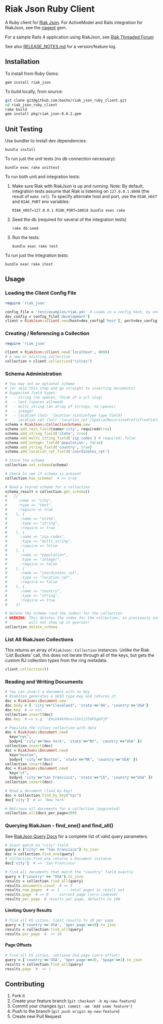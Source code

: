 # Riak Json Ruby Client

A Ruby client for [Riak Json](https://github.com/basho-labs/riak_json/).
For ActiveModel and Rails integration for RiakJson, see the [riagent](https://github.com/dmitrizagidulin/riagent) gem.

For a sample Rails 4 application using RiakJson, see [Riak Threaded Forum](https://github.com/dmitrizagidulin/riak-threaded-forum)

See also [RELEASE_NOTES.md](https://github.com/basho-labs/riak_json_ruby_client/blob/master/RELEASE_NOTES.md) for a version/feature log.

## Installation
To install from Ruby Gems:
```
gem install riak_json
```

To build locally, from source:
```bash
git clone git@github.com:basho/riak_json_ruby_client.git
cd riak_json_ruby_client
rake build
gem install pkg/riak_json-0.0.2.gem
```
## Unit Testing
Use bundler to install dev dependencies:
```
bundle install
```

To run just the unit tests (no db connection necessary):
```
bundle exec rake unittest
```

To run both unit and integration tests:

1. Make sure Riak with RiakJson is up and running. Note: By default, integration tests assume that Riak 
    is listening on ```127.0.0.1:8098``` (the result of ```make rel```).
    To specify alternate host and port, use the ```RIAK_HOST``` and ```RIAK_PORT``` env variables:
    ```
    RIAK_HOST=127.0.0.1 RIAK_PORT=10018 bundle exec rake
    ```
    
2. Seed the db (required for several of the integration tests)
    ```
    rake db:seed
    ```
    
3. Run the tests:
    ```
    bundle exec rake test
    ```

To run just the integration tests:
```
bundle exec rake itest
```

## Usage
### Loading the Client Config File
```ruby
require 'riak_json'

config_file = 'test/examples/riak.yml' # Loads in a config hash, by environment
dev_config = config_file['development']
client = RiakJson::Client.new(host=dev_config['host'], port=dev_config['http_port'])
```

### Creating / Referencing a Collection
```ruby
require 'riak_json'

client = RiakJson::Client.new('localhost', 8098)
# A new or existing collection
collection = client.collection("cities")
```

### Schema Administration
```ruby
# You may set an optional schema
# (or skip this step and go straight to inserting documents)
# Supported field types:
#   - string (no spaces, think of a url slug)
#   - text (spaces allowed)
#   - multi_string (an array of strings, no spaces)
#   - integer
#   - location (Solr 'location'/LatLonType type field)
#   - location_rpt (Solr 'location_rpt'/SpatialRecursivePrefixTreeFieldType type field)
schema = RiakJson::CollectionSchema.new
schema.add_text_field(name='city', required=true)
schema.add_string_field('state', true)
schema.add_multi_string_field('zip_codes') # required: false 
schema.add_integer_field('population', false)
schema.add_string_field('country', true)
schema.add_location_rpt_field('coordinates_rpt')

# Store the schema
collection.set_schema(schema)

# Check to see if schema is present
collection.has_schema?  # => true

# Read a stored schema for a collection
schema_result = collection.get_schema()
#   [{
#     :name => "city",
#     :type => "text",
#     :require => true
#    }, {
#      :name => "state",
#      :type => "string",
#      :require => true
#    }, {
#      :name => "zip_codes",
#      :type => "multi_string",
#      :require => false
#    }, {
#      :name => "population",
#      :type => "integer",
#      :require => false
#    }, {
#      :name => "coordinates_rpt",
#      :type => "location_rpt",
#      :require => false
#    }, {
#      :name => "country",
#      :type => "string",
#      :require => true
#    }]

# Delete the schema (and the index) for the collection
# WARNING: This deletes the index for the collection, so previously saved documents
#          will not show up in queries!
collection.delete_schema
```

### List All RiakJson Collections
This returns an array of ```RiakJson::Collection``` instances. 
Unlike the Riak 'List Buckets' call, this does not iterate through all of the keys, but gets the
custom RJ collection types from the ring metadata.

```ruby
client.collections()
```

### Reading and Writing Documents
```ruby
# You can insert a document with no key
# RiakJson generates a UUID type key and returns it
doc = RiakJson::Document.new
doc.body = { 'city'=>"Cleveland", 'state'=>'OH', 'country'=>'USA'}
doc.key  # => nil
collection.insert(doc)
doc.key  # => e.g. 'EmuVX4kFHxxvlUVJj5TmPGgGPjP'

# Populate the cities collection with data
doc = RiakJson::Document.new(
  key="nyc",
  body={ 'city'=>"New York", 'state'=>"NY", 'country'=>"USA" })
collection.insert(doc)
doc = RiakJson::Document.new(
  key="boston",
  body={ 'city'=>"Boston", 'state'=>"MA", 'country'=>"USA" })
collection.insert(doc)
doc = RiakJson::Document.new(
  key="sf",
  body={ 'city'=>"San Francisco", 'state'=>"CA", 'country'=>"USA" })
collection.insert(doc)

# Read a document (load by key)
doc = collection.find_by_key("nyc")
doc['city']  # => 'New York'

# Retrieve all documents for a collection (paginated)
collection.all(docs_per_page=100)
```

### Querying RiakJson - find_one() and find_all()
See [RiakJson Query Docs](https://github.com/basho-labs/riak_json/blob/master/docs/query.md) 
for a complete list of valid query parameters.
```ruby
# Exact match on "city" field
query = {"city" => "San Francisco"}.to_json
doc = collection.find_one(query)
# collection.find_one returns a Document instance
doc['city']  # => 'San Francisco'

# Find all documents that match the "country" field exactly
query = {"country" => "USA"}.to_json
results = collection.find_all(query)
results.documents.count  # => 3
results.num_pages  # => 1  -- total pages in result set
results.page  # => 0  -- current page (zero-indexed)
results.per_page  # results per page, defaults to 100
```
#### Limiting Query Results
```ruby
# Find all US cities, limit results to 10 per page
query = {'country'=>'USA', '$per_page'=>10}.to_json
results = collection.find_all(query)
results.per_page  #  => 10
```
#### Page Offsets
```ruby
# Find all US cities, retrieve 2nd page (zero-offset)
query = {'country'=>'USA', '$per_page'=>10, '$page'=>1}.to_json
results = collection.find_all(query)
results.page  #  => 1
```

## Contributing

1. Fork it
2. Create your feature branch (`git checkout -b my-new-feature`)
3. Commit your changes (`git commit -am 'Add some feature'`)
4. Push to the branch (`git push origin my-new-feature`)
5. Create new Pull Request
